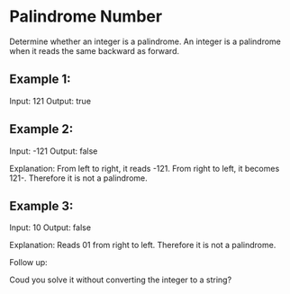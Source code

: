 # Palindrome Number

Determine whether an integer is a palindrome. An integer is a palindrome when it reads the same backward as forward.

## Example 1:

Input: 121
Output: true

## Example 2:

Input: -121
Output: false

Explanation: From left to right, it reads -121. From right to left, it becomes 121-. Therefore it is not a palindrome.

## Example 3:

Input: 10
Output: false

Explanation: Reads 01 from right to left. Therefore it is not a palindrome.

Follow up:

Coud you solve it without converting the integer to a string?
